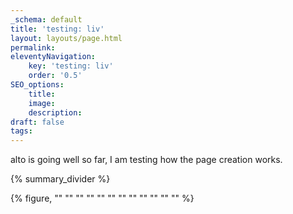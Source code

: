 ```yaml
---
_schema: default
title: 'testing: liv'
layout: layouts/page.html
permalink:
eleventyNavigation:
    key: 'testing: liv'
    order: '0.5'
SEO_options:
    title:
    image:
    description:
draft: false
tags:
---
```

alto is going well so far, I am testing how the page creation works.

{% summary_divider %}

{% figure, "" "" "" "" "" "" "" "" "" "" "" "" %}